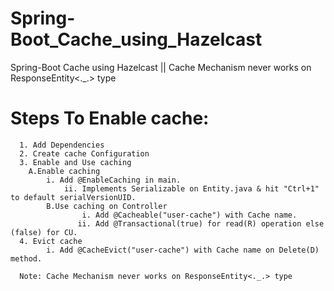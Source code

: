 # Spring-Boot_Cache_using_Hazelcast
Spring-Boot Cache using Hazelcast  ||  Cache Mechanism never works on ResponseEntity&lt;._.> type

# Steps To Enable cache:
	  1. Add Dependencies
	  2. Create cache Configuration
	  3. Enable and Use caching
	  	A.Enable caching
	  		i. Add @EnableCaching in main.
	  	        ii. Implements Serializable on Entity.java & hit "Ctrl+1" to default serialVersionUID.
	        B.Use caching on Controller
	       	        i. Add @Cacheable("user-cache") with Cache name.
	               ii. Add @Transactional(true) for read(R) operation else (false) for CU.
	  4. Evict cache
	  		i. Add @CacheEvict("user-cache") with Cache name on Delete(D) method.
	  
	  Note: Cache Mechanism never works on ResponseEntity<._.> type
